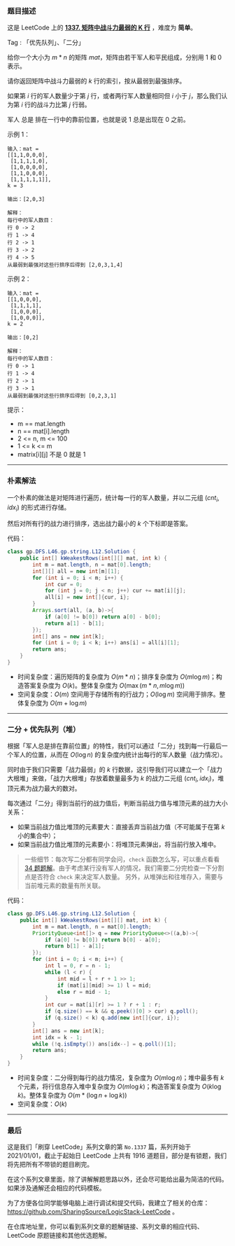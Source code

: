 ### 题目描述

这是 LeetCode 上的 **[1337. 矩阵中战斗力最弱的 K 行](https://leetcode-cn.com/problems/the-k-weakest-rows-in-a-matrix/solution/gong-shui-san-xie-yi-ti-shuang-jie-po-su-7okx/)** ，难度为 **简单**。

Tag : 「优先队列」、「二分」




给你一个大小为 $m * n$ 的矩阵 $mat$，矩阵由若干军人和平民组成，分别用 $1$ 和 $0$ 表示。

请你返回矩阵中战斗力最弱的 $k$ 行的索引，按从最弱到最强排序。

如果第 $i$ 行的军人数量少于第 $j$ 行，或者两行军人数量相同但 $i$ 小于 $j$，那么我们认为第 $i$ 行的战斗力比第 $j$ 行弱。

军人 总是 排在一行中的靠前位置，也就是说 $1$ 总是出现在 $0$ 之前。

示例 1：
```
输入：mat = 
[[1,1,0,0,0],
 [1,1,1,1,0],
 [1,0,0,0,0],
 [1,1,0,0,0],
 [1,1,1,1,1]], 
k = 3

输出：[2,0,3]

解释：
每行中的军人数目：
行 0 -> 2 
行 1 -> 4 
行 2 -> 1 
行 3 -> 2 
行 4 -> 5 
从最弱到最强对这些行排序后得到 [2,0,3,1,4]
```
示例 2：
```
输入：mat = 
[[1,0,0,0],
 [1,1,1,1],
 [1,0,0,0],
 [1,0,0,0]], 
k = 2

输出：[0,2]

解释： 
每行中的军人数目：
行 0 -> 1 
行 1 -> 4 
行 2 -> 1 
行 3 -> 1 
从最弱到最强对这些行排序后得到 [0,2,3,1]
```

提示：
* m == mat.length
* n == mat[i].length
* 2 <= n, m <= 100
* 1 <= k <= m
* matrix[i][j] 不是 0 就是 1

---

### 朴素解法

一个朴素的做法是对矩阵进行遍历，统计每一行的军人数量，并以二元组 $(cnt_i, idx_i)$ 的形式进行存储。

然后对所有行的战力进行排序，选出战力最小的 $k$ 个下标即是答案。

代码：
```Java
class gp.DFS.L46.gp.string.L12.Solution {
    public int[] kWeakestRows(int[][] mat, int k) {
        int m = mat.length, n = mat[0].length;
        int[][] all = new int[m][1];
        for (int i = 0; i < m; i++) {
            int cur = 0;
            for (int j = 0; j < n; j++) cur += mat[i][j];
            all[i] = new int[]{cur, i};
        }
        Arrays.sort(all, (a, b)->{
            if (a[0] != b[0]) return a[0] - b[0];
            return a[1] - b[1];
        });
        int[] ans = new int[k];
        for (int i = 0; i < k; i++) ans[i] = all[i][1];
        return ans;
    }
}
```
* 时间复杂度：遍历矩阵的复杂度为 $O(m * n)$；排序复杂度为 $O(m\log{m})$；构造答案复杂度为 $O(k)$。整体复杂度为 $O(\max(m * n, m\log{m}))$
* 空间复杂度：$O(m)$ 空间用于存储所有的行战力；$O(\log{m})$ 空间用于排序。整体复杂度为 $O(m + \log{m})$


---

### 二分 + 优先队列（堆）

根据「军人总是排在靠前位置」的特性，我们可以通过「二分」找到每一行最后一个军人的位置，从而在 $O(\log{n})$ 的复杂度内统计出每行的军人数量（战力情况）。

同时由于我们只需要「战力最弱」的 $k$ 行数据，这引导我们可以建立一个「战力大根堆」来做，「战力大根堆」存放着数量最多为 $k$ 的战力二元组 $(cnt_i, idx_i)$，堆顶元素为战力最大的数对。

每次通过「二分」得到当前行的战力值后，判断当前战力值与堆顶元素的战力大小关系：

* 如果当前战力值比堆顶的元素要大：直接丢弃当前战力值（不可能属于在第 $k$ 小的集合中）；
* 如果当前战力值比堆顶的元素要小：将堆顶元素弹出，将当前行放入堆中。

> 一些细节：每次写二分都有同学会问，`check` 函数怎么写，可以重点看看 [34 题题解](https://leetcode-cn.com/problems/find-first-and-last-position-of-element-in-sorted-array/solution/gong-shui-san-xie-kao-cha-dui-er-fen-de-86bk0/)。由于考虑某行没有军人的情况，我们需要二分完检查一下分割点是否符合 `check` 来决定军人数量。
另外，从堆弹出和往堆存入，需要与当前堆元素的数量有所关联。

代码：
```Java
class gp.DFS.L46.gp.string.L12.Solution {
    public int[] kWeakestRows(int[][] mat, int k) {
        int m = mat.length, n = mat[0].length;
        PriorityQueue<int[]> q = new PriorityQueue<>((a,b)->{
            if (a[0] != b[0]) return b[0] - a[0];
            return b[1] - a[1];
        });
        for (int i = 0; i < m; i++) {
            int l = 0, r = n - 1;
            while (l < r) {
                int mid = l + r + 1 >> 1;
                if (mat[i][mid] >= 1) l = mid;
                else r = mid - 1;
            }
            int cur = mat[i][r] >= 1 ? r + 1 : r;
            if (q.size() == k && q.peek()[0] > cur) q.poll();
            if (q.size() < k) q.add(new int[]{cur, i});
        }
        int[] ans = new int[k];
        int idx = k - 1;
        while (!q.isEmpty()) ans[idx--] = q.poll()[1];
        return ans;
    }
}
```
* 时间复杂度：二分得到每行的战力情况，复杂度为 $O(m\log{n})$；堆中最多有 $k$ 个元素，将行信息存入堆中复杂度为 $O(m\log{k})；$构造答案复杂度为 $O(k\log{k})$。整体复杂度为 $O(m * (\log{n} + \log{k}))$
* 空间复杂度：$O(k)$

---

### 最后

这是我们「刷穿 LeetCode」系列文章的第 `No.1337` 篇，系列开始于 2021/01/01，截止于起始日 LeetCode 上共有 1916 道题目，部分是有锁题，我们将先把所有不带锁的题目刷完。

在这个系列文章里面，除了讲解解题思路以外，还会尽可能给出最为简洁的代码。如果涉及通解还会相应的代码模板。

为了方便各位同学能够电脑上进行调试和提交代码，我建立了相关的仓库：https://github.com/SharingSource/LogicStack-LeetCode 。

在仓库地址里，你可以看到系列文章的题解链接、系列文章的相应代码、LeetCode 原题链接和其他优选题解。


